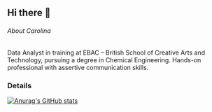## Hi there 👋



###### About Carolina
Data Analyst in training at EBAC – British School of Creative Arts and Technology, pursuing a degree in Chemical Engineering. Hands-on professional with assertive communication skills.

### Details

[![Anurag's GitHub stats](https://github-readme-stats.vercel.app/api?username=carolinapelizzer&show_icons=true&theme=dark)](https://github.com/anuraghazra/github-readme-stats)
